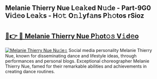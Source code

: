 ## Melanie Thierry Nue L𝚎a𝚔ed N𝚞𝚍e - Part-9G0 Vi𝚍𝚎o L𝚎a𝚔s - H𝚘𝚝 O𝚗𝚕yf𝚊ns P𝚑𝚘tos rSioz

# <h2><a href="http://kf4eyap.oniu.top/?m=Melanie+Thierry+Nue">🔗👉 🔴 Melanie Thierry Nue P𝚑ot𝚘𝚜 V𝚒d𝚎o</a></h2>

[![Melanie Thierry Nue Nu𝚍e𝚜](https://i.imgur.com/0qMVB7G.gif)](http://kf4eyap.oniu.top/?m=Melanie+Thierry+Nue)
Social media personality Melanie Thierry Nue, known for disseminating dance and lifestyle ideas, through performances and personal blogs. Exceptional choreographer Melanie Thierry Nue, famed for their remarkable abilities and achievements in creating dance routines.  
